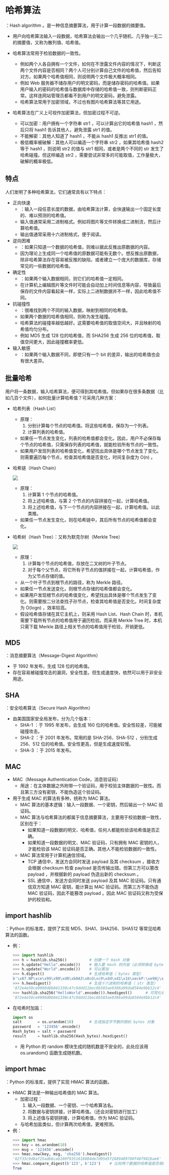 # 哈希算法

：Hash algorithm 。是一种信息摘要算法，用于计算一段数据的摘要值。
- 用户向哈希算法输入一段数据，哈希算法会输出一个几乎随机、几乎独一无二的摘要值，又称为散列值、哈希值。

- 哈希算法常用于检验数据的一致性。
  - 例如两个人各自拥有一个文件，如何在不泄露文件内容的情况下，判断这两个文件内容是否相同？两个人可分别计算自己文件的哈希值，然后告知对方。如果两个哈希值相同，则说明两个文件极大概率相同。
  - 例如 Web 服务器不储存用户的明文密码，而是储存密码的哈希值。如果用户输入的密码的哈希值与数据库中存储的哈希值一致，则判断密码正常。这样连网站管理员都看不到用户的明文密码，避免泄露。
  - 哈希算法常用于加密领域，不过也有图片哈希算法等其它用途。

- 哈希算法在广义上可视作加密算法，但加密过程不可逆。
  - 可以加密：用户拥有一个字符串 str1 ，可以计算出它的哈希值 hash1 ，然后只将 hash1 告诉其他人，避免泄露 str1 的值。
  - 不能解密：其他人知道了 hash1 ，不能从 hash1 反推出 str1 的值。
  - 极低概率被破解：其他人可以编造一个字符串 str2 ，如果其哈希值 hash2 等于 hash1 ，则说明 str2 的值与 str1 相同，或者是两个不同的 str 发生了哈希碰撞。但这样编造 str2 ，需要尝试非常多的可能取值，工作量极大，破解的概率极低。

## 特点

人们发明了多种哈希算法，它们通常具有以下特点：
- 正向快速
  - ：输入一段任意长度的数据，由哈希算法计算，会快速输出一个固定长度的、难以预测的哈希值。
  - 输入值通常采用二进制格式。例如将图片等文件转换成二进制流，然后计算哈希值。
  - 输出值通常采用十六进制格式，便于阅读。
- 逆向困难
  - ：如果只知道一个数据的哈希值，则难以据此反推出原数据的内容。
  - 因为理论上生成同一个哈希值的原数据可能有无数个。想反推出原数据，除非哈希算法存在容易被反推的缺陷，或者建立一个庞大的数据库，存储常见的一些数据的哈希值。
- 确定性
  - ：如果两个输入数据相同，则它们的哈希值一定相同。
  - 在计算机上编辑图片等文件时可能会自动加上时间信息等内容，导致最后保存的文件内容看起来一样，实际上二进制数据并不一样，因此哈希值不同。
- 抗碰撞性
  - ：很难找到两个不同的输入数据，映射到相同的哈希值。
  - 如果两个数据的哈希值相同，则称为发生碰撞。
  - 哈希算法的碰撞率越低越好。这需要哈希值的取值空间大，并且映射的哈希值均匀分布。
  - 例如 MD5 生成 128 位的哈希值，而 SHA256 生成 256 位的哈希值，取值空间更大，因此碰撞概率更低。
- 输入敏感
  - ：如果两个输入数据不同，即使只有一个 bit 的差异，输出的哈希值也会有很大差异。

## 批量哈希

用户将一条数据，输入哈希算法，便可得到其哈希值。但如果存在很多条数据（比如几百个文件），如何批量计算哈希值？可采用几种方案：

- 哈希列表（Hash List）
  - 原理：
    1. 分别计算每个节点的哈希值。将这些哈希值，保存为一个列表。
    2. 计算列表的哈希值。
  - 如果任一节点发生变化，列表的哈希值都会变化。因此，用户不必保存每个节点的哈希值，只需保存列表的哈希值，就能检验所有节点的一致性。
  - 如果用户发现列表的哈希值变化，希望找出具体是哪个节点发生了变化。则需要遍历每个节点，检查其哈希值是否变化，时间复杂度为 O(n) 。

- 哈希链（Hash Chain）

  ![](./hash_chain.jpg)

  - 原理：
    1. 计算第 1 个节点的哈希值。
    2. 将上述哈希值，与第 2 个节点的内容拼接在一起，计算哈希值。
    3. 将上述哈希值，与下一个节点的内容拼接在一起，计算哈希值。以此类推。
  - 如果任一节点发生变化，则在哈希链中，其后所有节点的哈希值都会变化。

- 哈希树（Hash Tree）：又称为默克尔树（Merkle Tree）

  ![](./hash_tree.jpg)

  - 原理：
    1. 计算每个节点的哈希值，存放在二叉树的叶子节点。
    2. 对于每个父节点，将它所有子节点的值拼接在一起，计算哈希值，作为父节点存储的值。
  - 从一个叶子节点到根节点的路径，称为 Merkle 路径。
  - 如果任一节点发送变化，则根节点存储的哈希值都会变化。
  - 如果用户发现根节点的哈希值变化，希望找出具体是哪个节点发生了变化。则需要按二分法查找子孙节点，检查其哈希值是否变化。时间复杂度为 O(logn) ，效率较高。
  - 假设哈希值存储在其它主机上，则采用 Hash List、Hash Chain 时，本机需要下载所有节点的哈希值用于遍历检验。而采用 Merkle Tree 时，本机只需下载 Merkle 路径上相关节点的哈希值用于检验，开销更低。

## MD5

：消息摘要算法（Message-Digest Algorithm）
- 于 1992 年发布，生成 128 位的哈希值。
- 存在容易被碰撞攻击的漏洞，安全性差。但生成速度快，依然可以用于非安全用途。

## SHA

：安全哈希算法（Secure Hash Algorithm）
- 由美国国家安全局发布，分为几个版本：
  - SHA-1 ：于 1995 年发布，会生成 160 位的哈希值。安全性较差，可能被碰撞攻击。
  - SHA-2 ：于 2001 年发布。常用的是 SHA-256、SHA-512 ，分别生成 256、512 位的哈希值。安全性更高，但是生成速度较慢。
  - SHA-3 ：于 2015 年发布。

## MAC

- MAC（Message Authentication Code，消息验证码）
  - 用途：在主体数据之外附带一个验证码，用于校验主体数据的一致性。而且第三方没有密钥，不能伪造这个验证码。
- 用于生成 MAC 的算法有多种，统称为 MAC 算法。
  - MAC 算法的基本逻辑：输入一段数据、一个密钥，然后输出一个 MAC 验证码。
  - MAC 算法与哈希算法的都属于信息摘要算法，主要用于校验数据一致性，区别在于：
    - 如果知道一段数据的明文、哈希值，任何人都能检验该哈希值是否正确。
    - 如果知道一段数据的明文、MAC 验证码，只有拥有 MAC 密钥的人，才能检验该 MAC 验证码是否正确。其他人不能检验数据的一致性。
  - MAC 算法常用于计算机通信领域。
    - TCP 通信中，发送方会同时发送 payload 及其 checksum ，接收方会根据 checksum 检查 payload 是否传输出错。但第三方可以篡改 payload ，并根据新的 payload 伪造出新的 checksum 。
    - SSL 通信中，发送方会同时发送 payload 及其 MAC 验证码。只有通信双方知道 MAC 密钥，能计算出 MAC 验证码。而第三方不能伪造 MAC 验证码，因此不能篡改 payload 。因此 MAC 验证码又称为受保护的校验和。

## import hashlib

：Python 的标准库，提供了实现 MD5、SHA1、SHA256、SHA512 等常见哈希算法的函数。
- 例：
  ```py
  >>> import hashlib
  >>> h = hashlib.sha256()          # 创建一个 Hash 对象
  >>> h.update("Hello".encode())    # 输入要 Hash 的内容（必须转换成 bytes 类型）
  >>> h.update("World".encode())    # 可以累加
  >>> h.digest()                    # 生成哈希值（ bytes 类型）
  b'\x87.NP\xce\x99\x90\xd8\xb0A3\x0cG\xc9\xdd\xd1\x1b\xeckP:\xe98j\x99\xda\x85\x84\xe9\xbb\x12\xc4'
  >>> h.hexdigest()                 # 生成十六进制的哈希值（ str 类型）
  '872e4e50ce9990d8b041330c47c9ddd11bec6b503ae9386a99da8584e9bb12c4'
  >>> hashlib.sha256("HelloWorld".encode()).hexdigest()      # 可简化成一步
  '872e4e50ce9990d8b041330c47c9ddd11bec6b503ae9386a99da8584e9bb12c4'
  ```
- 在哈希时加盐：
  ```py
  import os
  salt       = os.urandom(10)       # 生成指定字节数的随机 bytes 对象
  password   = '123456'.encode()
  Hash_bytes = salt + password
  result     = hashlib.sha256(Hash_bytes).hexdigest()
  ```
  - 用 Python 的 random 模块生成的随机数是不安全的，此处应该用 os.urandom() 函数生成随机数。

## import hmac

：Python 的标准库，提供了实现 HMAC 算法的函数。
- HMAC 算法是一种输出哈希值的 MAC 算法。
  - 加密过程：
    1. 输入一段数据、一个密钥、一个哈希算法名。
    2. 将数据与密钥拼接，计算哈希值。（还会对密钥进行加工）
    3. 将上述值与密钥拼接，计算哈希值，作为 MAC 验证码。
  - 与哈希加盐类似，但计算两次哈希值，更难预测。
- 例：
  ```py
  >>> import hmac
  >>> key = os.urandom(10)
  >>> msg = '123456'.encode()
  >>> hmac.new(key, msg, 'sha256').hexdigest()
  '62f33c9d8af25adb6ca6180f9351618084de7d95d5f2689489700f48f982bae6'
  >>> hmac.compare_digest(b'123', b'123')    # 比较两个数据的哈希值是否相同
  True
  ```

